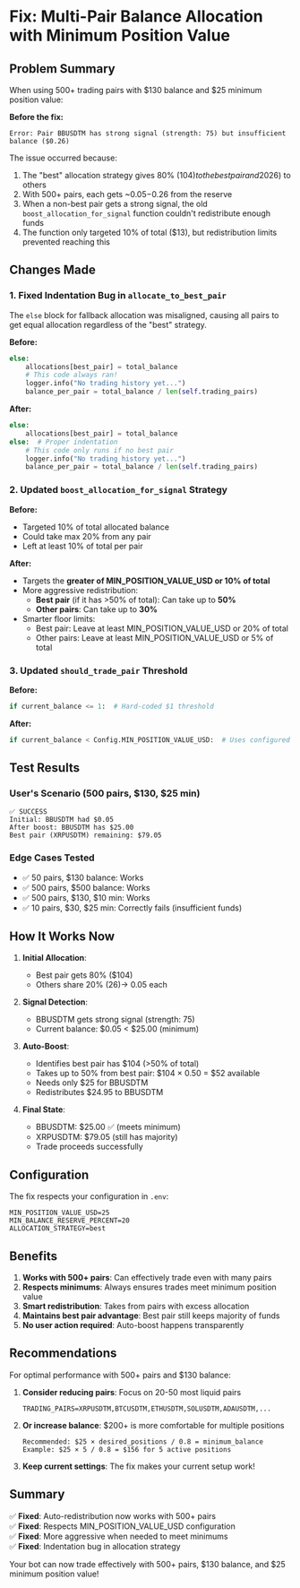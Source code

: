 # Fix: Multi-Pair Balance Allocation with Minimum Position Value

## Problem Summary

When using 500+ trading pairs with $130 balance and $25 minimum position value:

**Before the fix:**
```
Error: Pair BBUSDTM has strong signal (strength: 75) but insufficient balance ($0.26)
```

The issue occurred because:
1. The "best" allocation strategy gives 80% ($104) to the best pair and 20% ($26) to others
2. With 500+ pairs, each gets ~$0.05-$0.26 from the reserve
3. When a non-best pair gets a strong signal, the old `boost_allocation_for_signal` function couldn't redistribute enough funds
4. The function only targeted 10% of total ($13), but redistribution limits prevented reaching this

## Changes Made

### 1. Fixed Indentation Bug in `allocate_to_best_pair`
The `else` block for fallback allocation was misaligned, causing all pairs to get equal allocation regardless of the "best" strategy.

**Before:**
```python
else:
    allocations[best_pair] = total_balance
    # This code always ran!
    logger.info("No trading history yet...")
    balance_per_pair = total_balance / len(self.trading_pairs)
```

**After:**
```python
else:
    allocations[best_pair] = total_balance
else:  # Proper indentation
    # This code only runs if no best pair
    logger.info("No trading history yet...")
    balance_per_pair = total_balance / len(self.trading_pairs)
```

### 2. Updated `boost_allocation_for_signal` Strategy

**Before:**
- Targeted 10% of total allocated balance
- Could take max 20% from any pair
- Left at least 10% of total per pair

**After:**
- Targets the **greater of MIN_POSITION_VALUE_USD or 10% of total**
- More aggressive redistribution:
  - **Best pair** (if it has >50% of total): Can take up to **50%**
  - **Other pairs**: Can take up to **30%**
- Smarter floor limits:
  - Best pair: Leave at least MIN_POSITION_VALUE_USD or 20% of total
  - Other pairs: Leave at least MIN_POSITION_VALUE_USD or 5% of total

### 3. Updated `should_trade_pair` Threshold

**Before:**
```python
if current_balance <= 1:  # Hard-coded $1 threshold
```

**After:**
```python
if current_balance < Config.MIN_POSITION_VALUE_USD:  # Uses configured minimum
```

## Test Results

### User's Scenario (500 pairs, $130, $25 min)
```
✅ SUCCESS
Initial: BBUSDTM had $0.05
After boost: BBUSDTM has $25.00
Best pair (XRPUSDTM) remaining: $79.05
```

### Edge Cases Tested
- ✅ 50 pairs, $130 balance: Works
- ✅ 500 pairs, $500 balance: Works  
- ✅ 500 pairs, $130, $10 min: Works
- ✅ 10 pairs, $30, $25 min: Correctly fails (insufficient funds)

## How It Works Now

1. **Initial Allocation**: 
   - Best pair gets 80% ($104)
   - Others share 20% ($26) → ~$0.05 each

2. **Signal Detection**:
   - BBUSDTM gets strong signal (strength: 75)
   - Current balance: $0.05 < $25.00 (minimum)

3. **Auto-Boost**:
   - Identifies best pair has $104 (>50% of total)
   - Takes up to 50% from best pair: $104 × 0.50 = $52 available
   - Needs only $25 for BBUSDTM
   - Redistributes $24.95 to BBUSDTM
   
4. **Final State**:
   - BBUSDTM: $25.00 ✅ (meets minimum)
   - XRPUSDTM: $79.05 (still has majority)
   - Trade proceeds successfully

## Configuration

The fix respects your configuration in `.env`:

```env
MIN_POSITION_VALUE_USD=25
MIN_BALANCE_RESERVE_PERCENT=20
ALLOCATION_STRATEGY=best
```

## Benefits

1. **Works with 500+ pairs**: Can effectively trade even with many pairs
2. **Respects minimums**: Always ensures trades meet minimum position value
3. **Smart redistribution**: Takes from pairs with excess allocation
4. **Maintains best pair advantage**: Best pair still keeps majority of funds
5. **No user action required**: Auto-boost happens transparently

## Recommendations

For optimal performance with 500+ pairs and $130 balance:

1. **Consider reducing pairs**: Focus on 20-50 most liquid pairs
   ```env
   TRADING_PAIRS=XRPUSDTM,BTCUSDTM,ETHUSDTM,SOLUSDTM,ADAUSDTM,...
   ```

2. **Or increase balance**: $200+ is more comfortable for multiple positions
   ```
   Recommended: $25 × desired_positions / 0.8 = minimum_balance
   Example: $25 × 5 / 0.8 = $156 for 5 active positions
   ```

3. **Keep current settings**: The fix makes your current setup work!

## Summary

✅ **Fixed**: Auto-redistribution now works with 500+ pairs  
✅ **Fixed**: Respects MIN_POSITION_VALUE_USD configuration  
✅ **Fixed**: More aggressive when needed to meet minimums  
✅ **Fixed**: Indentation bug in allocation strategy  

Your bot can now trade effectively with 500+ pairs, $130 balance, and $25 minimum position value!
